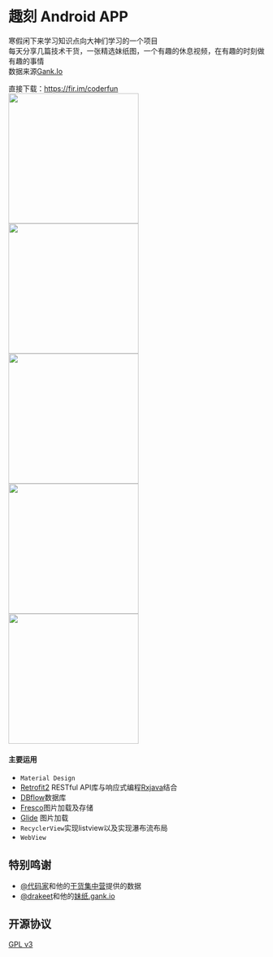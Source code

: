 # 趣刻 Android APP

寒假闲下来学习知识点向大神们学习的一个项目<br>
每天分享几篇技术干货，一张精选妹纸图，一个有趣的休息视频，在有趣的时刻做有趣的事情<br>
数据来源[Gank.Io](http://gank.io/)<br>

直接下载：https://fir.im/coderfun<br>
<img src="http://www.hugeterry.cn/wp-content/uploads/2016/02/coderfun_1.jpg" width="256" />
<img src="http://www.hugeterry.cn/wp-content/uploads/2016/02/coderfun_2.jpg" width="256" />
<img src="http://www.hugeterry.cn/wp-content/uploads/2016/02/coderfun_3.jpg" width="256" /><br>
<img src="http://www.hugeterry.cn/wp-content/uploads/2016/02/coderfun_4.jpg" width="256" />
<img src="http://www.hugeterry.cn/wp-content/uploads/2016/02/coderfun_5.jpg" width="256" /><br>

#### 主要运用
- `Material Design`
- [Retrofit2](https://square.github.io/retrofit/) RESTful API库与响应式编程[Rxjava](https://github.com/ReactiveX/RxJava)结合
- [DBflow](https://github.com/Raizlabs/DBFlow)数据库
- [Fresco](http://fresco-cn.org/)图片加载及存储
- [Glide](https://github.com/bumptech/glide) 图片加载
- `RecyclerView`实现listview以及实现瀑布流布局
- `WebView`

## 特别鸣谢

- [@代码家](http://weibo.com/u/1628291124)和他的[干货集中营](http://gank.io)提供的数据
- [@drakeet](http://weibo.com/drak11t)和他的[妹纸.gank.io](https://github.com/drakeet/Meizhi)

## 开源协议

[GPL v3](LICENSE)
